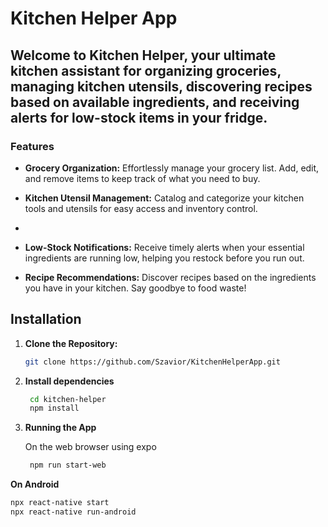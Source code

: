 # **Kitchen Helper App**

## Welcome to Kitchen Helper, your ultimate kitchen assistant for organizing groceries, managing kitchen utensils, discovering recipes based on available ingredients, and receiving alerts for low-stock items in your fridge.

### Features

- **Grocery Organization:** Effortlessly manage your grocery list. Add, edit, and remove items to keep track of what you need to buy.

- **Kitchen Utensil Management:** Catalog and categorize your kitchen tools and utensils for easy access and inventory control.
- 
- **Low-Stock Notifications:** Receive timely alerts when your essential ingredients are running low, helping you restock before you run out.

- **Recipe Recommendations:** Discover recipes based on the ingredients you have in your kitchen. Say goodbye to food waste!


## Installation

1. **Clone the Repository:**
   ```bash
   git clone https://github.com/Szavior/KitchenHelperApp.git
2. **Install dependencies**
   ```bash
    cd kitchen-helper
    npm install
3. **Running the App**

    On the web browser using expo
   ```bash
    npm run start-web
   
  **On Android**
   ```bash
  npx react-native start
  npx react-native run-android




   





   
